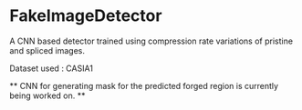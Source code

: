# FakeImageDetector
A CNN based detector trained using compression rate variations of pristine and spliced images.

Dataset used : CASIA1

** CNN for generating mask for the predicted forged region is currently being worked on. **
